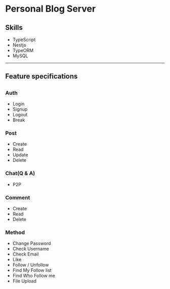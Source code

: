 # Personal Blog Server

## Skills
  - TypeScript
  - Nestjs
  - TypeORM
  - MySQL
  
---
## Feature specifications
##
### Auth
  - Login
  - Signup
  - Logout
  - Break

### Post
  - Create 
  - Read
  - Update
  - Delete

### Chat(Q & A)
  - P2P

### Comment
  - Create
  - Read
  - Delete

### Method
  - Change Password
  - Check Username
  - Check Email
  - Like 
  - Follow / Unfollow
  - Find My Follow list
  - Find Who Follow me
  - File Upload